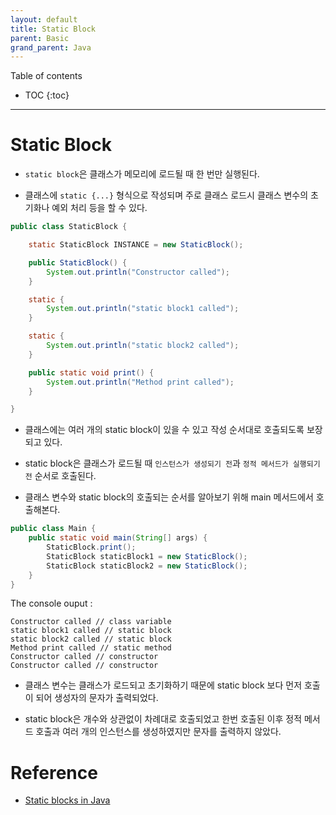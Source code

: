```yaml
---
layout: default
title: Static Block
parent: Basic
grand_parent: Java
---
```


Table of contents

- TOC
{:toc}

---

# Static Block

- `static block`은 클래스가 메모리에 로드될 때 한 번만 실행된다.

- 클래스에 `static {...}` 형식으로 작성되며 주로 클래스 로드시 클래스 변수의 초기화나 예외 처리 등을 할 수 있다.

```java
public class StaticBlock {

    static StaticBlock INSTANCE = new StaticBlock();

    public StaticBlock() {
        System.out.println("Constructor called");
    }

    static {
        System.out.println("static block1 called");
    }

    static {
        System.out.println("static block2 called");
    }

    public static void print() {
        System.out.println("Method print called");
    }

}
```

- 클래스에는 여러 개의 static block이 있을 수 있고 작성 순서대로 호출되도록 보장되고 있다.

- static block은 클래스가 로드될 때 `인스턴스가 생성되기 전`과 `정적 메서드가 실행되기 전` 순서로 호출된다.

- 클래스 변수와 static block의 호출되는 순서를 알아보기 위해 main 메서드에서 호출해본다.

```java
public class Main {
    public static void main(String[] args) {
        StaticBlock.print();
        StaticBlock staticBlock1 = new StaticBlock();
        StaticBlock staticBlock2 = new StaticBlock();
    }
}
```

The console ouput :
```
Constructor called // class variable
static block1 called // static block
static block2 called // static block
Method print called // static method
Constructor called // constructor
Constructor called // constructor
```

- 클래스 변수는 클래스가 로드되고 초기화하기 때문에 static block 보다 먼저 호출이 되어 생성자의 문자가 출력되었다.

- static block은 개수와 상관없이 차례대로 호출되었고 한번 호출된 이후 정적 메서드 호출과 여러 개의 인스턴스를 생성하였지만 문자를 출력하지 않았다.

# Reference
- [Static blocks in Java](https://www.geeksforgeeks.org/g-fact-79/)